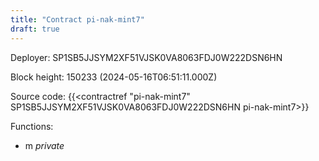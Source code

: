 ```yaml
---
title: "Contract pi-nak-mint7"
draft: true
---
```

Deployer: SP1SB5JJSYM2XF51VJSK0VA8063FDJ0W222DSN6HN


 



Block height: 150233 (2024-05-16T06:51:11.000Z)

Source code: {{<contractref "pi-nak-mint7" SP1SB5JJSYM2XF51VJSK0VA8063FDJ0W222DSN6HN pi-nak-mint7>}}

Functions:

* m _private_
